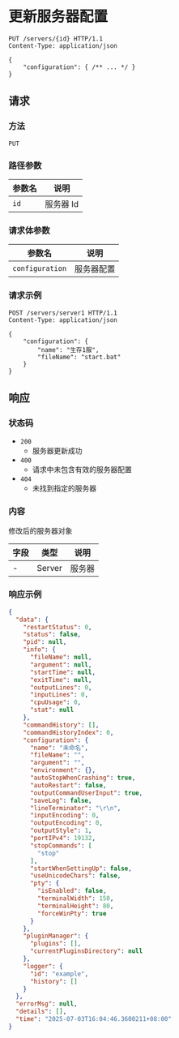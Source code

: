 # 更新服务器配置

```http
PUT /servers/{id} HTTP/1.1
Content-Type: application/json

{
    "configuration": { /** ... */ }
}
```

## 请求

### 方法

`PUT`

### 路径参数

| 参数名 | 说明      |
| ------ | --------- |
| `id`   | 服务器 Id |

### 请求体参数

| 参数名          | 说明       |
| --------------- | ---------- |
| `configuration` | 服务器配置 |

### 请求示例

```http title="示例"
POST /servers/server1 HTTP/1.1
Content-Type: application/json

{
    "configuration": {
        "name": "生存1服",
        "fileName": "start.bat"
    }
}
```

## 响应

### 状态码

- `200`
  - 服务器更新成功
- `400`
  - 请求中未包含有效的服务器配置
- `404`
  - 未找到指定的服务器

### 内容

修改后的服务器对象

| 字段 | 类型   | 说明   |
| ---- | ------ | ------ |
| -    | Server | 服务器 |

### 响应示例

```json
{
  "data": {
    "restartStatus": 0,
    "status": false,
    "pid": null,
    "info": {
      "fileName": null,
      "argument": null,
      "startTime": null,
      "exitTime": null,
      "outputLines": 0,
      "inputLines": 0,
      "cpuUsage": 0,
      "stat": null
    },
    "commandHistory": [],
    "commandHistoryIndex": 0,
    "configuration": {
      "name": "未命名",
      "fileName": "",
      "argument": "",
      "environment": {},
      "autoStopWhenCrashing": true,
      "autoRestart": false,
      "outputCommandUserInput": true,
      "saveLog": false,
      "lineTerminator": "\r\n",
      "inputEncoding": 0,
      "outputEncoding": 0,
      "outputStyle": 1,
      "portIPv4": 19132,
      "stopCommands": [
        "stop"
      ],
      "startWhenSettingUp": false,
      "useUnicodeChars": false,
      "pty": {
        "isEnabled": false,
        "terminalWidth": 150,
        "terminalHeight": 80,
        "forceWinPty": true
      }
    },
    "pluginManager": {
      "plugins": [],
      "currentPluginsDirectory": null
    },
    "logger": {
      "id": "example",
      "history": []
    }
  },
  "errorMsg": null,
  "details": [],
  "time": "2025-07-03T16:04:46.3600211+08:00"
}
```
